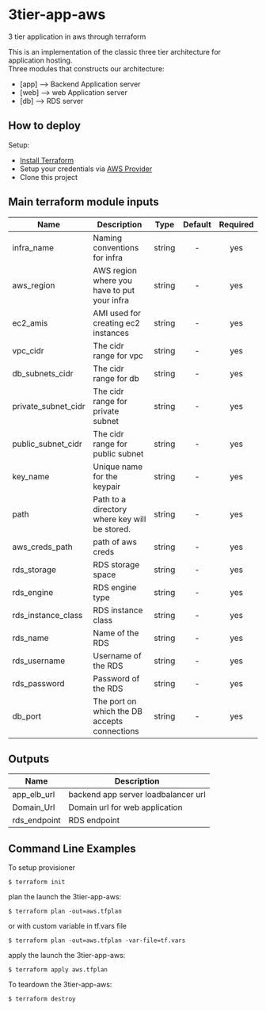 # 3tier-app-aws
3 tier application in aws through terraform

This is an implementation of the classic three tier architecture for application hosting.  <br />
Three modules that constructs our architecture:
* [app] --> Backend Application server
* [web] --> web Application server
* [db] --> RDS server

## How to deploy

Setup:
* [Install Terraform](https://www.terraform.io/intro/getting-started/install.html)
* Setup your credentials via [AWS Provider](https://www.terraform.io/docs/providers/aws/index.html#access_key)
* Clone this project


## Main terraform module inputs

| Name                  | Description                                           | Type   | Default | Required |
| ------                | -------------                                         | :----: | :-----: | :-----:  |
| infra_name            | Naming conventions for infra                          | string | -       | yes      |
| aws_region            | AWS region where you have to put your infra           | string | -       | yes      |
| ec2_amis              | AMI used for creating ec2 instances                   | string | -       | yes      |
| vpc_cidr              | The cidr range for vpc                                | string | -       | yes      |
| db_subnets_cidr       | The cidr range for db				                    | string | -       | yes      |
| private_subnet_cidr   | The cidr range for private subnet                     | string | -       | yes      |
| public_subnet_cidr    | The cidr range for public subnet                      | string | -       | yes      |
| key_name              | Unique name for the keypair                           | string | -       | yes      |
| path                  | Path to a directory where key will be stored.         | string | -       | yes      |
| aws_creds_path        | path of aws creds                                     | string | -       | yes      |
| rds_storage           | RDS storage space                                     | string | -       | yes      |
| rds_engine            | RDS engine type                                       | string | -       | yes      |
| rds_instance_class    | RDS instance class                                    | string | -       | yes      |
| rds_name              | Name of the RDS                                       | string | -       | yes      |
| rds_username          | Username of the RDS                                   | string | -       | yes      |
| rds_password          | Password of the RDS                                   | string | -       | yes      |
| db_port               | The port on which the DB accepts connections          | string | -       | yes      |

## Outputs

| Name         | Description                         |
| ------       | -------------                       |
| app_elb_url  | backend app server loadbalancer url |
| Domain_Url   | Domain url for web application      |
| rds_endpoint | RDS endpoint                        |

## Command Line Examples
To setup provisioner
```
$ terraform init
```

plan the launch the 3tier-app-aws:
```
$ terraform plan -out=aws.tfplan
```
or with custom variable in tf.vars file
```
$ terraform plan -out=aws.tfplan -var-file=tf.vars
```
apply the launch the 3tier-app-aws:
```
$ terraform apply aws.tfplan
```
To teardown the 3tier-app-aws:
```
$ terraform destroy


